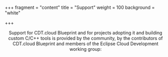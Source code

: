 +++
fragment = "content"
title = "Support"
weight = 100
background = "white"

+++
<p style="text-align: center;">
Support for CDT.cloud Blueprint and for projects adopting it and building custom C/C++ tools is provided by the community, by the contributors of CDT.cloud Blueprint and members of the Eclipse Cloud Development working group:
</p>

